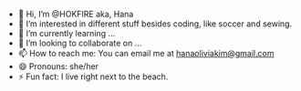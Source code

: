 - 👋 Hi, I’m @HOKFIRE aka, Hana
- 👀 I’m interested in different stuff besides coding, like soccer and sewing. 
- 🌱 I’m currently learning ...
- 💞️ I’m looking to collaborate on ...
- 📫 How to reach me: You can email me at hanaoliviakim@gmail.com
- 😄 Pronouns: she/her
- ⚡ Fun fact: I live right next to the beach.

<!---
HOKFIRE/HOKFIRE is a ✨ special ✨ repository because its `README.md` (this file) appears on your GitHub profile.
You can click the Preview link to take a look at your changes.
--->

